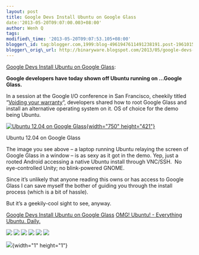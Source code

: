 ```yaml
--- 
layout: post 
title: Google Devs Install Ubuntu on Google Glass 
date:'2013-05-20T09:07:00.003+08:00' 
author: Wenh Q
tags:
modified\_time: '2013-05-20T09:07:53.105+08:00' 
blogger\_id: tag:blogger.com,1999:blog-4961947611491238191.post-1961015623748165425
blogger\_orig\_url: http://binaryware.blogspot.com/2013/05/google-devs-install-ubuntu-on-google.html
--- 
```

[Google Devs Install Ubuntu on Google
Glass](http://feedproxy.google.com/~r/d0od/~3/qZTNz9GO4s8/ubuntu-gets-installed-on-google-glass):

**Google developers have today shown off Ubuntu running on …Google
Glass.**

In a session at the Google I/O conference in San Francisco, cheekily
titled “[Voiding your
warranty](https://developers.google.com/events/io/sessions/332704837 "Google IO session on Ubuntu")“,
developers shared how to root Google Glass and install an alternative
operating system on it. OS of choice for the demo being Ubuntu.

<div style="width: 750px;">

[![Ubuntu 12.04 on Google
Glass](http://www.omgubuntu.co.uk/wp-content/uploads/2013/05/glasshacking09-1368774113-750x421.jpg){width="750"
height="421"}](http://www.omgubuntu.co.uk/wp-content/uploads/2013/05/glasshacking09-1368774113.jpg)

Ubuntu 12.04 on Google Glass

</div>

The image you see above – a laptop running Ubuntu relaying the screen of
Google Glass in a window – is as sexy as it got in the demo. Yep, just a
rooted Android accessing a native Ubuntu install through VNC/SSH.  No
eye-controlled Unity; no blink-powered GNOME.

Since it’s unlikely that anyone reading this owns or has access to
Google Glass I can save myself the bother of guiding you through the
install process (which is a bit of hassle).

But it’s a geekily-cool sight to see, anyway.

[Google Devs Install Ubuntu on Google
Glass](http://www.omgubuntu.co.uk/2013/05/ubuntu-gets-installed-on-google-glass)
[OMG! Ubuntu! - Everything Ubuntu. Daily.](http://www.omgubuntu.co.uk/)

<div>

[![](http://feeds.feedburner.com/~ff/d0od?i=qZTNz9GO4s8:wVHW-Yk0WOk:wBxX2hOkimM)](http://feeds.feedburner.com/~ff/d0od?a=qZTNz9GO4s8:wVHW-Yk0WOk:wBxX2hOkimM)
[![](http://feeds.feedburner.com/~ff/d0od?d=I9og5sOYxJI)](http://feeds.feedburner.com/~ff/d0od?a=qZTNz9GO4s8:wVHW-Yk0WOk:I9og5sOYxJI)
[![](http://feeds.feedburner.com/~ff/d0od?d=qj6IDK7rITs)](http://feeds.feedburner.com/~ff/d0od?a=qZTNz9GO4s8:wVHW-Yk0WOk:qj6IDK7rITs)
[![](http://feeds.feedburner.com/~ff/d0od?i=qZTNz9GO4s8:wVHW-Yk0WOk:V_sGLiPBpWU)](http://feeds.feedburner.com/~ff/d0od?a=qZTNz9GO4s8:wVHW-Yk0WOk:V_sGLiPBpWU)
[![](http://feeds.feedburner.com/~ff/d0od?i=qZTNz9GO4s8:wVHW-Yk0WOk:gIN9vFwOqvQ)](http://feeds.feedburner.com/~ff/d0od?a=qZTNz9GO4s8:wVHW-Yk0WOk:gIN9vFwOqvQ)
[![](http://feeds.feedburner.com/~ff/d0od?d=yIl2AUoC8zA)](http://feeds.feedburner.com/~ff/d0od?a=qZTNz9GO4s8:wVHW-Yk0WOk:yIl2AUoC8zA)

</div>

![](http://feeds.feedburner.com/~r/d0od/~4/qZTNz9GO4s8){width="1"
height="1"}
